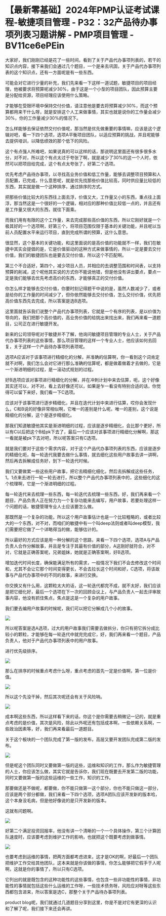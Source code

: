 # 【最新零基础】2024年PMP认证考试课程-敏捷项目管理 - P32：32产品待办事项列表习题讲解 - PMP项目管理 - BV11ce6ePEin

大家好，我们刚刚已经是花了一些时间，看到了关于产品代办事项列表的，若干的知识点内容，接下来我们会通过几个题目，一个是来去巩固，关于产品代办事项列表的这个知识点，还有一方面呢是有一些东西。

可能会对它进行少量的补充，我们先来看一下这样一道试题，敏捷项目的项目经理，他被要求将预算呢减少30%，由于这是一个小型的项目团队，因此预算主要是分配给资源，项目经理应该使用什么策略。

才能够在受限环境中保持交付价值，请注意他是要去将预算减少30%，而这个预算都用来干什么呀，就是安排这个人工来做事情，其实也就是说你的工作量会减少30%，你的工作量减少30%的情况下。

怎么样能够去保证依然交付价值呢，那当然是优先做重要的事情嘛，应该是这个逻辑对吧，看一下四个选项，选项A平衡项目团队，以适应预算的挑战，并且呢能够去提供培训，以降低绩效的那个低下的风险。

这个有点强人所难吧，如果说真的可以这样的话，那说明这里面还有很多很多水分，对不对，所以这个有点太过于夸张了啊，就是减少了30%的这一个人时，依然可以把项目给完成，这个有点太夸张了，好第二个选项。

优先考虑产品待办事项，以寻找高业务价值和低工作量，能够去调整项目预算和人员配置，已完成，什么意思呢，就是优先找那些价值比较高，同时供应量比较低的东西，其实就是做一个这种排序，通过排序的方式。

把那些价值比较大的东西往上面去浮，价值又大，工作量又小的东西，重点往上面浮，那当然这是一个很好的一个逻辑，相对应的那种价值比较低一点的，并且还有是工作量又很大的东西，就往下面乘。

而我们用有有限的这个工作量，来去完成那些高价值的东西，所以它刚好就是一个极其好的一个选项啊，好第三个，将项目范围仅限于基本的关键功能，并且呢以当前人员配置水平来运行项目，直到完成所谓的预算，这什么意思。

很显然，这个基本的关键功能，和这里面说的是高价值的功能就不一样，我们在敏捷中其实会提倡的是，它是价值驱动的这种方式来做事情的，所以一定是要去交付价值，我们的敏捷团队也是要去交付价值，所以这个不匹配啊。

第三个不合适好，第四个，减少项目人员，并相应的去调整范围和时间表，以支持预算的削减，这个呢他其实说的方式你不能说他错，但是他没有讲出要点，要点一定是我们能够去优先考虑高价的东西，才能够真正的交付价值。

你怎么样才能够去交付价值，你要时刻记得题干中说的是，虽然人数减少了，或者是给你的工作量的时间减少了，但你依然能够去交付价值，怎么交付价值，优先把高价值东西先去完成，所以答案是选B选项。

这里面就告诉我们说整个产品代办事项列表，它就是一个有序的列表，是以价值为导向的，我们把那个高价值的，高业务价值的给挑出来找出来，我们再来看一道题目，公司正在进行敏捷开发。

新来的公司领导呢对于敏捷并不了解，他询问敏捷项目管理的专业人士，关于产品代办事项列表的这些事情，那么项目管理的这样一个专业人士，他应该如何去回复，关于这样一个产品待办事项列表项呢。

选项A应该对于该事项进行精细化的分解，并准确的估算啊，你一看到这个词肯定就不对啊，我们怎么会对它进行那么准确的估算呢，都是做着做着才去做的，它是一个渐进明细的过程，是一滚动式规划的过程。

好B选项应该对事项进行精细化的分解，并在冲刺计划中来去估算，呃，这个好像其实还可以，对不对，看上去好像还可以，如果是乍一看没有特别合适的话，你觉得可以留下来好，我们看一下C选项。

应该对于该事项进行逐步精细化，并且在迭代计划中来进行估算，哎你会发现什么，C和B说的好像非常相似啊，它唯一的差别是什么呢，唯一的差别，这个说是精细化的分解，这个是逐步精细化。

那我们知道敏捷他其实是渐进明细的过程，应该是逐步精细化，会比那个更好，所以有C以后把这个B给pk下去了，最后一个应该对该事项进行精细化分解啊，那这一看就是被pk下去对吧，所以呢答案只有C选项。

就是我们要对于这些个需求内容，对于这个产品代办事项列表的东西，应该是逐步的精细化呃，每一轮迭代我要去做什么事情，就去细化这些用户故事去讲一讲啊，然后再去拆解成任务好，到下一轮迭代时候。

我们又要做累一些这些用户故事，把它去精细化细化，然后去拆解成这些任务，1。1点来去进行一轮一轮去进行，所以整个产品代办事项列表中的，这些细化的这个梳理啊，它是一个渐进明细的过程。

每一轮迭代来去梳理一些东西，每一轮迭代去梳理一些东西，好，我们再来看一个题目，产品负责人正在努力为一个复杂功能来去编写，用户故事，若要处理这样一个问题的话，敏捷管理专业人士应该要怎么做。

那既然是一个复杂的功能，所以这个用户故事估计也是一个比较粗略的，或者比较大的一个东西，对不对，而咱们的敏捷中有一个叫deep法则或者叫deep模型，我们需要把它做了一个详略得当的做，能够估计的。

所以最好的方式应该是用一种分解的这个思路，来看一下四个选项，选项A与产品负责人合作分解故事，并且是专注于其最有价值的部分，A这刚好就符合，对不对，它就是正确答案呢，兄弟姐妹，她就是正确答案啊，好B选项。

增加迭代时间长度，确保能满足所有的需求，一般情况下我们不会去修改这个时间和，尤其不会让它那个时间变得更长，不会去拉长这个时间和好，C选项，将该故事与产品代办事项中的不同的故事，来进行交换。

你交换又有什么用，这颗粒太大的话，这一轮迭代都完不成，就不太好，我们应该是把它细化好，最后一个选项在下一次的回顾会议上，与产品负责人一起去评审故事内容，他没有抓住焦点，焦点是这是一个复杂的用户故事。

我们要去编用户故事的时候呢，我们可以把它分解成几个小的故事。

![](img/9e689df0fe74b62696b5b31bf725fa78_1.png)

所以呢答案是选A选项，过大的用户故事我们需要去做拆分，你只有把它拆分成比较小的颗粒，才能够在每一轮迭代中就完完成它，好，我们再来看一个题目，产品负责人，他对于产品代办事项列表中的用户故事。

进行优先级排序。

![](img/9e689df0fe74b62696b5b31bf725fa78_3.png)

那么在排序的时候重点考虑什么呀，重点考虑的首先一定是价值啊，第一位是价值。

![](img/9e689df0fe74b62696b5b31bf725fa78_5.png)

所以这个先没干掉，然后其次呢还会有关于风险呐。

![](img/9e689df0fe74b62696b5b31bf725fa78_7.png)

成本啊这些东西，所以这样看下来的话，你这个是你需要去稍微记一记的，就是重点考虑的是价值，其次是风险，除此以外呢还有包括成本啊，一些依赖关系啊，一些政治因素等，好，我们再来看最后一道题目。

关于这个板块的一个团队完成了第一版的发布，高层又要开发团队完成第二版的发布。

![](img/9e689df0fe74b62696b5b31bf725fa78_9.png)

但是呢这个团队同时又要做第一版的这些，运维和知识的工作，那么作为敏捷管理的人士，你应该怎么做，其实它就是告诉你，我们现在既要去开发第二版的功能，同时又要做第一版的这些运维的一些工作，知识的工作。

那要做还是不做呢，都要做，你不能只做第一这个部分，你也不能只做这一部分，应该是两个部分都做，我们来看一下四个选项，选项A团队应该开发新的版本哈，这个本身没毛病，但是他好像说的是只开发新的版本。

这就有问题啊。

![](img/9e689df0fe74b62696b5b31bf725fa78_11.png)

好第二个满足投资回报率，他没有讲一个清晰的一个一个具体操作，第三个计算团队速度时，应该要考虑到维护工作的影响，也就把这个既要考虑到做事情。



![](img/9e689df0fe74b62696b5b31bf725fa78_13.png)

也要考虑到运维的事情，把两方面都考虑进来，这才是OK的啊，好最后一个团队把维护工作交给其他团队，这本来就是你该做的事情，你怎么能够把它假手于人呢啊，这就是你的事情了，所以只有C选项。

它列出的就是既包含的这种功能性的这些事情，也包含一些非功能性的事情，非功能性的事情就包括这些什么运维的工作呀，一些技术债务呀，风险应对呀等这些东西都包含进来，所以答案是选C，那整个关于产品待办事项列表。

product blog呢，我们就通过几道题目分享到这里，你是不是对它有更深的认识和了解了呢，我们接下来还会再讲。

